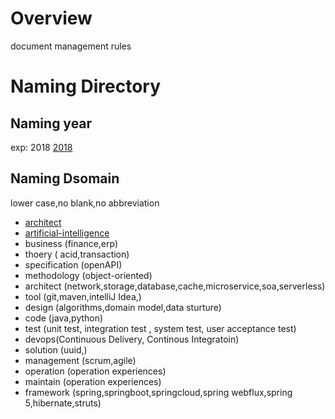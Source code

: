 # Overview

  document management rules

# Naming Directory

## Naming year
    
   exp: 2018
   [2018](2018/2018.md)
        
## Naming Dsomain
    
   lower case,no blank,no abbreviation
        
   - [architect](api,bigdata,blockchain,cache,cloud,distributed-transaction,microservices,network,operation-system,security,severless,storage,test)
   - [artificial-intelligence](finance,erp)
   - business (finance,erp)
   - thoery ( acid,transaction)
   - specification (openAPI)
   - methodology (object-oriented)
   - architect (network,storage,database,cache,microservice,soa,serverless)
   - tool (git,maven,intelliJ Idea,)
   - design (algorithms,domain model,data sturture)
   - code (java,python)
   - test (unit test, integration test , system test, user acceptance test)
   - devops(Continuous Delivery, Continous Integratoin)
   - solution (uuid,)
   - management (scrum,agile)
   - operation (operation experiences)
   - maintain (operation experiences)
   - framework (spring,springboot,springcloud,spring webflux,spring 5,hibernate,struts)
    
    